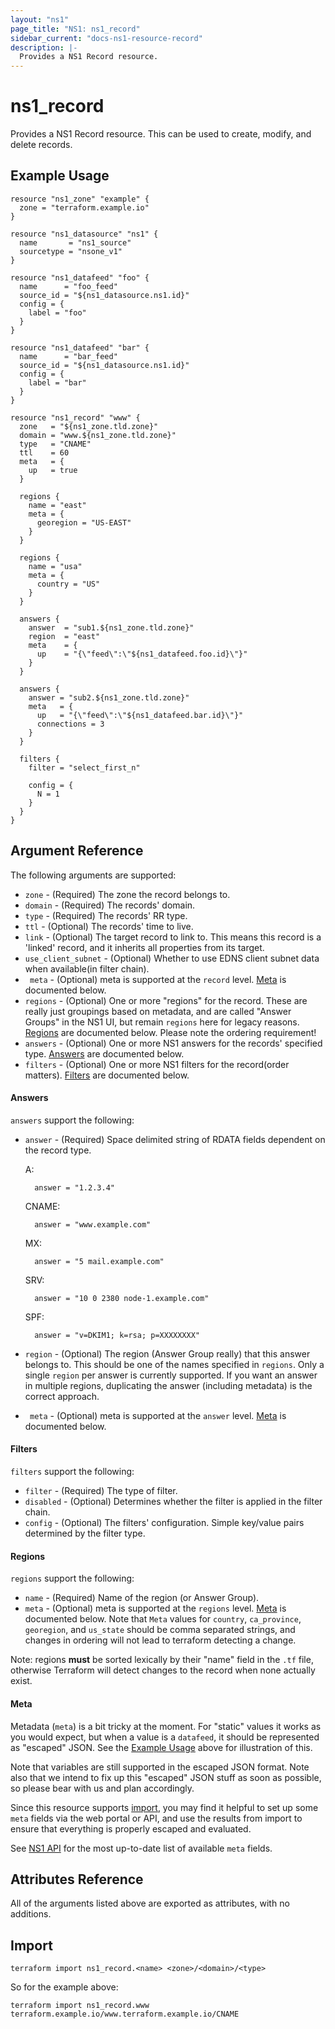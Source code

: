 ```yaml
---
layout: "ns1"
page_title: "NS1: ns1_record"
sidebar_current: "docs-ns1-resource-record"
description: |-
  Provides a NS1 Record resource.
---
```


# ns1\_record

Provides a NS1 Record resource. This can be used to create, modify, and delete records.

## Example Usage

```hcl
resource "ns1_zone" "example" {
  zone = "terraform.example.io"
}

resource "ns1_datasource" "ns1" {
  name       = "ns1_source"
  sourcetype = "nsone_v1"
}

resource "ns1_datafeed" "foo" {
  name      = "foo_feed"
  source_id = "${ns1_datasource.ns1.id}"
  config = {
    label = "foo"
  }
}

resource "ns1_datafeed" "bar" {
  name      = "bar_feed"
  source_id = "${ns1_datasource.ns1.id}"
  config = {
    label = "bar"
  }
}

resource "ns1_record" "www" {
  zone   = "${ns1_zone.tld.zone}"
  domain = "www.${ns1_zone.tld.zone}"
  type   = "CNAME"
  ttl    = 60
  meta   = {
    up   = true
  }

  regions {
    name = "east"
    meta = {
      georegion = "US-EAST"
    }
  }

  regions {
    name = "usa"
    meta = {
      country = "US"
    }
  }

  answers {
    answer  = "sub1.${ns1_zone.tld.zone}"
    region  = "east"
    meta    = {
      up    = "{\"feed\":\"${ns1_datafeed.foo.id}\"}"
    }
  }

  answers {
    answer = "sub2.${ns1_zone.tld.zone}"
    meta   = {
      up   = "{\"feed\":\"${ns1_datafeed.bar.id}\"}"
      connections = 3
    }
  }

  filters {
    filter = "select_first_n"

    config = {
      N = 1
    }
  }
}
```

## Argument Reference

The following arguments are supported:

* `zone` - (Required) The zone the record belongs to.
* `domain` - (Required) The records' domain.
* `type` - (Required) The records' RR type.
* `ttl` - (Optional) The records' time to live.
* `link` - (Optional) The target record to link to. This means this record is a
  'linked' record, and it inherits all properties from its target.
* `use_client_subnet` - (Optional) Whether to use EDNS client subnet data when
  available(in filter chain).
* ` meta` - (Optional) meta is supported at the `record` level. [Meta](#meta-3)
  is documented below.
* `regions` - (Optional) One or more "regions" for the record. These are really
  just groupings based on metadata, and are called "Answer Groups" in the NS1 UI,
  but remain `regions` here for legacy reasons. [Regions](#regions-1) are
  documented below. Please note the ordering requirement!
* `answers` - (Optional) One or more NS1 answers for the records' specified type.
  [Answers](#answers-1) are documented below.
* `filters` - (Optional) One or more NS1 filters for the record(order matters).
  [Filters](#filters-1) are documented below.

#### Answers

`answers` support the following:

* `answer` - (Required) Space delimited string of RDATA fields dependent on the record type.

    A:

        answer = "1.2.3.4"

    CNAME:

        answer = "www.example.com"

    MX:

        answer = "5 mail.example.com"

    SRV:

        answer = "10 0 2380 node-1.example.com"

    SPF:

        answer = "v=DKIM1; k=rsa; p=XXXXXXXX"

   
* `region` - (Optional) The region (Answer Group really) that this answer
  belongs to. This should be one of the names specified in `regions`. Only a
  single `region` per answer is currently supported. If you want an answer in
  multiple regions, duplicating the answer (including metadata) is the correct
  approach.
* ` meta` - (Optional) meta is supported at the `answer` level. [Meta](#meta-3)
  is documented below.

#### Filters

`filters` support the following:

* `filter` - (Required) The type of filter.
* `disabled` - (Optional) Determines whether the filter is applied in the
  filter chain.
* `config` - (Optional) The filters' configuration. Simple key/value pairs
  determined by the filter type.

#### Regions

`regions` support the following:

* `name` - (Required) Name of the region (or Answer Group).
* `meta` - (Optional) meta is supported at the `regions` level. [Meta](#meta-3)
  is documented below.
  Note that `Meta` values for `country`, `ca_province`, `georegion`, and
  `us_state` should be comma separated strings, and changes in ordering will not
  lead to terraform detecting a change.

Note: regions **must** be sorted lexically by their "name" field in the `.tf`
file, otherwise Terraform will detect changes to the record when none actually
exist.

#### Meta

Metadata (`meta`) is a bit tricky at the moment. For "static" values it works
as you would expect, but when a value is a `datafeed`, it should be represented
as "escaped" JSON. See the [Example Usage](#example-usage) above for
illustration of this.

Note that variables are still supported in the escaped JSON format. Note also
that we intend to fix up this "escaped" JSON stuff as soon as possible, so
please bear with us and plan accordingly.

Since this resource supports [import](#import), you may find it helpful to set
up some `meta` fields via the web portal or API, and use the results from
import to ensure that everything is properly escaped and evaluated.

See [NS1 API](https://ns1.com/api#get-available-metadata-fields) for the most
up-to-date list of available `meta` fields.

## Attributes Reference

All of the arguments listed above are exported as attributes, with no
additions.

## Import

`terraform import ns1_record.<name> <zone>/<domain>/<type>`

So for the example above:

`terraform import ns1_record.www terraform.example.io/www.terraform.example.io/CNAME`
